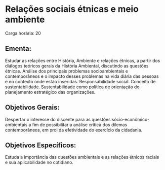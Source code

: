 # Relações sociais étnicas e meio ambiente

Carga horária: 20

## Ementa:

Estudar as relações entre História, Ambiente e relações étnicas, a partir dos diálogos teóricos gerais da História Ambiental, discutindo as questões étnicas. Análise dos principais problemas socioambientais e contemporâneos e o impacto desses problemas na vida diária das pessoas e no contexto onde estão inseridas. Responsabilidade social. Conceito de sustentabilidade. Sustentabilidade como política de orientação do planejamento estratégico das organizações.

## Objetivos Gerais:

Despertar o interesse do discente para as questões sócio-econômico-ambientais a fim de possibilitar a análise crítica dos dilemas contemporâneos, em prol da efetividade do exercício da cidadania.

## Objetivos Específicos:

Estuda a importância das questões ambientais e as relações étnicos raciais e sua aplicabilidade no cotidiano.

